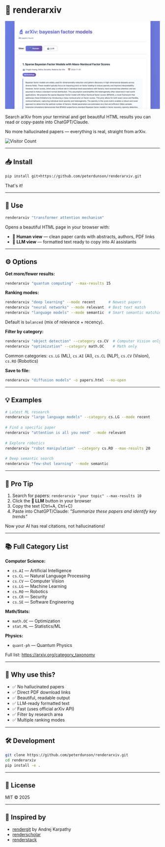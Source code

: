 # 🔬 renderarxiv

![renderarxiv demo](readme.png)

Search arXiv from your terminal and get beautiful HTML results you can read or copy-paste into ChatGPT/Claude.

No more hallucinated papers — everything is real, straight from arXiv.

![Visitor Count](https://visitor-badge.laobi.icu/badge?page_id=peterdunson.renderarxiv)

---

## 📥 Install

```bash
pip install git+https://github.com/peterdunson/renderarxiv.git
```

That's it!

---

## 🚀 Use

```bash
renderarxiv "transformer attention mechanism"
```

Opens a beautiful HTML page in your browser with:
- 👤 **Human view** — clean paper cards with abstracts, authors, PDF links
- 🤖 **LLM view** — formatted text ready to copy into AI assistants

---

## ⚙️ Options

**Get more/fewer results:**
```bash
renderarxiv "quantum computing" --max-results 15
```

**Ranking modes:**
```bash
renderarxiv "deep learning" --mode recent      # Newest papers
renderarxiv "neural networks" --mode relevant  # Best text match
renderarxiv "language models" --mode semantic  # Smart semantic matching
```

Default is `balanced` (mix of relevance + recency).

**Filter by category:**
```bash
renderarxiv "object detection" --category cs.CV  # Computer Vision only
renderarxiv "optimization" --category math.OC    # Math only
```

Common categories: `cs.LG` (ML), `cs.AI` (AI), `cs.CL` (NLP), `cs.CV` (Vision), `cs.RO` (Robotics)

**Save to file:**
```bash
renderarxiv "diffusion models" -o papers.html --no-open
```

---

## 💡 Examples

```bash
# Latest ML research
renderarxiv "large language models" --category cs.LG --mode recent

# Find a specific paper
renderarxiv "attention is all you need" --mode relevant

# Explore robotics
renderarxiv "robot manipulation" --category cs.RO --max-results 20

# Deep semantic search
renderarxiv "few-shot learning" --mode semantic
```

---

## 🎯 Pro Tip

1. Search for papers: `renderarxiv "your topic" --max-results 10`
2. Click the **🤖 LLM** button in your browser
3. Copy the text (Ctrl+A, Ctrl+C)
4. Paste into ChatGPT/Claude: *"Summarize these papers and identify key trends"*

Now your AI has real citations, not hallucinations!

---

## 📚 Full Category List

**Computer Science:**
- `cs.AI` — Artificial Intelligence
- `cs.CL` — Natural Language Processing
- `cs.CV` — Computer Vision
- `cs.LG` — Machine Learning
- `cs.RO` — Robotics
- `cs.CR` — Security
- `cs.SE` — Software Engineering

**Math/Stats:**
- `math.OC` — Optimization
- `stat.ML` — Statistics/ML

**Physics:**
- `quant-ph` — Quantum Physics

Full list: https://arxiv.org/category_taxonomy

---

## 🤔 Why use this?

- ✅ No hallucinated papers
- ✅ Direct PDF download links
- ✅ Beautiful, readable output
- ✅ LLM-ready formatted text
- ✅ Fast (uses official arXiv API)
- ✅ Filter by research area
- ✅ Multiple ranking modes

---

## 🛠️ Development

```bash
git clone https://github.com/peterdunson/renderarxiv.git
cd renderarxiv
pip install -e .
```

---

## 📄 License

MIT © 2025

---

## 🙏 Inspired by

- [rendergit](https://github.com/karpathy/rendergit) by Andrej Karpathy
- [renderscholar](https://github.com/peterdunson/renderscholar)
- [renderstack](https://github.com/peterdunson/renderstack)
